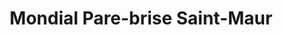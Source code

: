 ---
title: "Mondial Pare-brise Saint-Maur"
url: /saint-maur/mondial-pare-brise-saint-maur/
shop: Allgemein
---